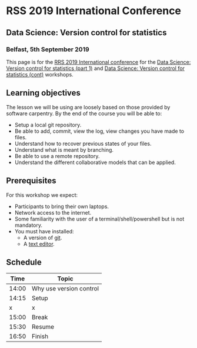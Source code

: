 # RSS 2019 International Conference
## Data Science: Version control for statistics
### Belfast, 5th September 2019

This page is for the [RRS 2019 International conference](https://www.rss.org.uk/RSS/Events/RSS_Conference/2019_Conference/RSS/Events/Conference/2019_conference.aspx?hkey=2a432b6b-6baf-4bc3-baa4-063221c13ab8) for the [Data Science: Version control for statistics (part 1)](https://events.rss.org.uk/rss/frontend/reg/titem.csp?pageID=104517&eventID=270) and [Data Science: Version control for statistics (cont)](https://events.rss.org.uk/rss/frontend/reg/titem.csp?pageID=108408&eventID=270) workshops.

## Learning objectives
The lesson we will be using are loosely based on those provided by software carpentry. By the end of the course you will be able to:

* Setup a local git repository. 
* Be able to add, commit, view the log, view changes you have made to files.
* Understand how to recover previous states of your files.
* Understand what is meant by branching.
* Be able to use a remote repository.
* Understand the different collaborative models that can be applied.

## Prerequisites
For this workshop we expect:

* Participants to bring their own laptops.
* Network access to the internet.
* Some familiarity with the user of a terminal/shell/powershell but is not mandatory.
* You must have installed:
  * A version of [git](https://carpentries.github.io/workshop-template/#git).
  * A [text editor](https://carpentries.github.io/workshop-template/#editor).
  
## Schedule
|Time|Topic|
|----|-----|
|14:00|Why use version control|
|14:15|Setup|
|x|x|
|15:00|Break|
|15:30|Resume|
|16:50|Finish|



